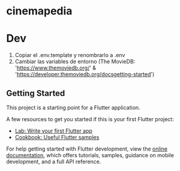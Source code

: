 # cinemapedia

# Dev

1. Copiar el .env.template y renombrarlo a .env
2. Cambiar las variables de entorno (The MovieDB: 'https://www.themoviedb.org/' & 'https://developer.themoviedb.org/docsgetting-started')


## Getting Started

This project is a starting point for a Flutter application.

A few resources to get you started if this is your first Flutter project:

- [Lab: Write your first Flutter app](https://docs.flutter.dev/get-started/codelab)
- [Cookbook: Useful Flutter samples](https://docs.flutter.dev/cookbook)

For help getting started with Flutter development, view the
[online documentation](https://docs.flutter.dev/), which offers tutorials,
samples, guidance on mobile development, and a full API reference.

